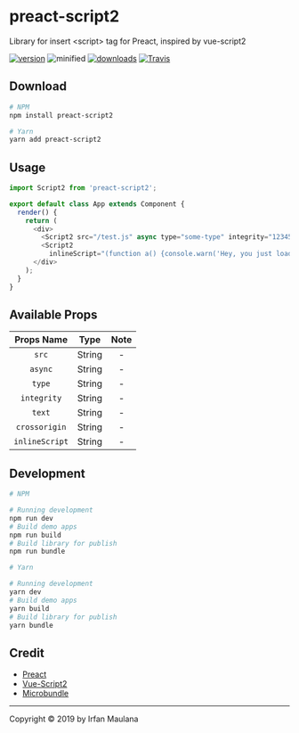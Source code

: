 # preact-script2

Library for insert &lt;script> tag for Preact, inspired by vue-script2

[![version](https://img.shields.io/npm/v/preact-script2.svg)](https://www.npmjs.com/package/preact-script2) ![minified](https://badgen.net/bundlephobia/minzip/preact-script2) [![downloads](https://img.shields.io/npm/dt/preact-script2.svg)](https://www.npmjs.com/package/preact-script2) [![Travis](https://img.shields.io/travis/mazipan/preact-script2.svg)](https://travis-ci.org/mazipan/preact-script2)

## Download

```bash
# NPM
npm install preact-script2

# Yarn
yarn add preact-script2
```

## Usage

```js
import Script2 from 'preact-script2';

export default class App extends Component {
  render() {
    return (
      <div>
        <Script2 src="/test.js" async type="some-type" integrity="1234567890" text="QWERTYUIOP" crossorigin="anonymous" />
        <Script2
          inlineScript="(function a() {console.warn('Hey, you just loading an inline script')})()" />
      </div>
    );
  }
}
```

## Available Props

| Props Name           |              Type             |             Note             |
| :------------------: | :---------------------------: | :--------------------------: |
| `src`                | String                        | -                            |
| `async`              | String                        | -                            |
| `type`               | String                        | -                            |
| `integrity`          | String                        | -                            |
| `text`               | String                        | -                            |
| `crossorigin`        | String                        | -                            |
| `inlineScript`       | String                        | -                            |

## Development

```bash
# NPM

# Running development
npm run dev
# Build demo apps
npm run build
# Build library for publish
npm run bundle

# Yarn

# Running development
yarn dev
# Build demo apps
yarn build
# Build library for publish
yarn bundle
```

## Credit

-   [Preact](https://preactjs.com/)
-   [Vue-Script2](https://github.com/taoeffect/vue-script2)
-   [Microbundle](https://github.com/developit/microbundle)

* * *

Copyright © 2019 by Irfan Maulana